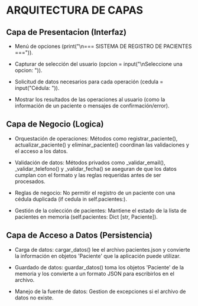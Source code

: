 # ARQUITECTURA DE CAPAS



## Capa de Presentacion (Interfaz)

- Menú de opciones (print("\n=== SISTEMA DE REGISTRO DE PACIENTES ===")).

- Capturar de selección del usuario (opcion = input("\nSeleccione una opcion: ")).

- Solicitud de datos necesarios para cada operación (cedula = input("Cédula: ")).

- Mostrar los resultados de las operaciones al usuario (como la información de un paciente o mensajes de confirmación/error).




## Capa de Negocio (Logica)

- Orquestación de operaciones: Métodos como registrar_paciente(), actualizar_paciente() y eliminar_paciente() coordinan las validaciones y el acceso a los datos.

- Validación de datos: Métodos privados como _validar_email(), _validar_telefono() y _validar_fecha() se aseguran de que los datos cumplan con el formato y las reglas requeridas antes de ser procesados.

- Reglas de negocio: No permitir el registro de un paciente con una cédula duplicada (if cedula in self.pacientes:).

- Gestión de la colección de pacientes: Mantiene el estado de la lista de pacientes en memoria (self.pacientes: Dict [str, Paciente]).




## Capa de Acceso a Datos (Persistencia)

- Carga de datos: cargar_datos() lee el archivo pacientes.json y convierte la información en objetos 'Paciente' que la aplicación puede utilizar.

- Guardado de datos: guardar_datos() toma los objetos 'Paciente' de la memoria y los convierte a un formato JSON para escribirlos en el archivo.

- Manejo de la fuente de datos: Gestion de excepciones si el archivo de datos no existe.
